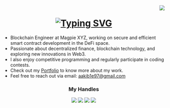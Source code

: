 <img align="right" src="https://visitor-badge.laobi.icu/badge?page_id=AakibAlam.AakibAlam" />

<h1 align="center">
    <a href="https://git.io/typing-svg"><img src="https://readme-typing-svg.demolab.com?font=Fira+Code&size=30&pause=1000&center=true&random=false&width=800&lines=Hello+there%2C+fellow+developers!+%F0%9F%91%8B;Welcome+to+my+GitHub+space" alt="Typing SVG" /></a>
</h1>

<ul>
    <li>Blockchain Engineer at Magpie XYZ, working on secure and efficient smart contract development in the DeFi space.</li>
    <li>Passionate about decentralized finance, blockchain technology, and exploring new innovations in Web3.</li>
    <li>I also enjoy competitive programming and regularly participate in coding contests.</li>
    <li>Check out my <a href="https://aakib.netlify.app/">Portfolio</a> to know more about my work.</li>
    <li>Feel free to reach out via email: <a href="mailto:aakib1e97@gmail.com">aakib1e97@gmail.com</a></li>
</ul>

<div align="center">
    <h3> My Handles </h3>
    <a href="https://www.linkedin.com/in/aakib-alam/"><img src="https://img.shields.io/badge/LinkedIn-0077B5?style=for-the-badge&logo=linkedin&logoColor=white" /></a>
    <a href="https://twitter.com/aakib_alam20/"><img src="https://img.shields.io/badge/Twitter-1DA1F2?style=for-the-badge&logo=twitter&logoColor=white" /></a>
    <a href="https://codeforces.com/profile/sultan__"><img src="https://img.shields.io/badge/Codeforces-445f9d?style=for-the-badge&logo=Codeforces&logoColor=white" /></a>
    <a href="https://www.codechef.com/users/temp0rary"><img src="https://img.shields.io/badge/-CodeChef-5B4638?style=for-the-badge&logo=CodeChef&logoColor=white" /></a>
</div>
